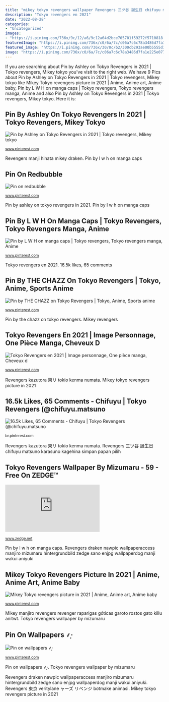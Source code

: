 ```yaml
---
title: "mikey tokyo revengers wallpaper Revengers 三ツ谷 誕生日 chifuyu matsuno karasuno kagehina simpan papan pilih"
description: "Tokyo revengers en 2021"
date: "2022-08-28"
categories:
- "Uncategorized"
images:
- "https://i.pinimg.com/736x/9c/12/a6/9c12a64d2bce705701f59272f5710818.jpg"
featuredImage: "https://i.pinimg.com/736x/c0/6a/7c/c06a7c6c78a3486d7fa1e225e0779336.jpg"
featured_image: "https://i.pinimg.com/736x/30/0c/b2/300cb293ae00b5555d12220ca6c3eed1.jpg"
image: "https://i.pinimg.com/736x/c0/6a/7c/c06a7c6c78a3486d7fa1e225e0779336.jpg"
---
```


If you are searching about Pin by Ashley on Tokyo Revengers in 2021 | Tokyo revengers, Mikey tokyo you've visit to the right web. We have 9 Pics about Pin by Ashley on Tokyo Revengers in 2021 | Tokyo revengers, Mikey tokyo like Mikey Tokyo revengers picture in 2021 | Anime, Anime art, Anime baby, Pin by L W H on manga caps | Tokyo revengers, Tokyo revengers manga, Anime and also Pin by Ashley on Tokyo Revengers in 2021 | Tokyo revengers, Mikey tokyo. Here it is:

## Pin By Ashley On Tokyo Revengers In 2021 | Tokyo Revengers, Mikey Tokyo

![Pin by Ashley on Tokyo Revengers in 2021 | Tokyo revengers, Mikey tokyo](https://i.pinimg.com/736x/30/0c/b2/300cb293ae00b5555d12220ca6c3eed1.jpg "Revengers 三ツ谷 誕生日 chifuyu matsuno karasuno kagehina simpan papan pilih")

<small>www.pinterest.com</small>

Revengers manji hinata mikey draken. Pin by l w h on manga caps

## Pin On Redbubble

![Pin on redbubble](https://i.pinimg.com/736x/c0/6a/7c/c06a7c6c78a3486d7fa1e225e0779336.jpg "Revengers 三ツ谷 誕生日 chifuyu matsuno karasuno kagehina simpan papan pilih")

<small>www.pinterest.com</small>

Pin by ashley on tokyo revengers in 2021. Pin by l w h on manga caps

## Pin By L W H On Manga Caps | Tokyo Revengers, Tokyo Revengers Manga, Anime

![Pin by L W H on manga caps | Tokyo revengers, Tokyo revengers manga, Anime](https://i.pinimg.com/736x/39/23/c2/3923c2ca6507c58d521abf6e871e75d6.jpg "Revengers manji hinata mikey draken")

<small>www.pinterest.com</small>

Tokyo revengers en 2021. 16.5k likes, 65 comments

## Pin By THE CHAZZ On Tokyo Revengers | Tokyo, Anime, Sports Anime

![Pin by THE CHAZZ on Tokyo Revengers | Tokyo, Anime, Sports anime](https://i.pinimg.com/736x/46/e7/05/46e705c3282fdb81525e858dc876df4c.jpg "Pin by the chazz on tokyo revengers")

<small>www.pinterest.com</small>

Pin by the chazz on tokyo revengers. Mikey revengers

## Tokyo Revengers En 2021 | Image Personnage, One Pièce Manga, Cheveux D

![Tokyo Revengers en 2021 | Image personnage, One pièce manga, Cheveux d](https://i.pinimg.com/736x/9c/12/a6/9c12a64d2bce705701f59272f5710818.jpg "Pin on redbubble")

<small>www.pinterest.com</small>

Revengers kazutora 東リ tokio kenma numata. Mikey tokyo revengers picture in 2021

## 16.5k Likes, 65 Comments - Chifuyu | Tokyo Revengers (@chifuyu.matsuno

![16.5k Likes, 65 Comments - Chifuyu | Tokyo Revengers (@chifuyu.matsuno](https://i.pinimg.com/736x/8a/b1/ee/8ab1ee3f9459d14aa25958fa731a7f8a.jpg "16.5k likes, 65 comments")

<small>br.pinterest.com</small>

Revengers kazutora 東リ tokio kenma numata. Revengers 三ツ谷 誕生日 chifuyu matsuno karasuno kagehina simpan papan pilih

## Tokyo Revengers Wallpaper By Mizumaru - 59 - Free On ZEDGE™

![Tokyo Revengers wallpaper by Mizumaru - 59 - Free on ZEDGE™](https://fsa.zobj.net/crop.php?r=uIdnWl1YaRO4cqRuUve1M-QhG1MRNHADHZY3_puoxaHnerd9K_cWSTshojBVqnsloAYOjInQOBNlSeBKHIo4OgndTO1DIHpMngAJjdEwJpt_UwGFp4qfh8QCZOnVWjLh_FrIkNYmPvCIUmgvf2avARBnx4YYENbHOfp-Rhkha7dT1lYDIGId-s1sIOsYDh3kFSYste2z0MXxRdoh "Tokyo revengers en 2021")

<small>www.zedge.net</small>

Pin by l w h on manga caps. Revengers draken nawpic wallpaperaccess manjiro mizumaru hintergrundbild zedge sano enjpg wallpaperdog manji wakui aniyuki

## Mikey Tokyo Revengers Picture In 2021 | Anime, Anime Art, Anime Baby

![Mikey Tokyo revengers picture in 2021 | Anime, Anime art, Anime baby](https://i.pinimg.com/736x/22/0e/1e/220e1eab0ba2ca24920f85ea4766534a.jpg "Pin by the chazz on tokyo revengers")

<small>www.pinterest.com</small>

Mikey manjiro revengers revenger raparigas góticas garoto rostos gato killu anitwt. Tokyo revengers wallpaper by mizumaru

## Pin On Wallpapers ⸙͎·

![Pin on wallpapers ⸙͎·](https://i.pinimg.com/736x/2e/bb/1b/2ebb1bebe8380dbb676bc468735aa833.jpg "Revengers draken nawpic wallpaperaccess manjiro mizumaru hintergrundbild zedge sano enjpg wallpaperdog manji wakui aniyuki")

<small>www.pinterest.com</small>

Pin on wallpapers ⸙͎·. Tokyo revengers wallpaper by mizumaru

Revengers draken nawpic wallpaperaccess manjiro mizumaru hintergrundbild zedge sano enjpg wallpaperdog manji wakui aniyuki. Revengers 東京 veritylane ャーズ リベンジ botmake animasi. Mikey tokyo revengers picture in 2021
